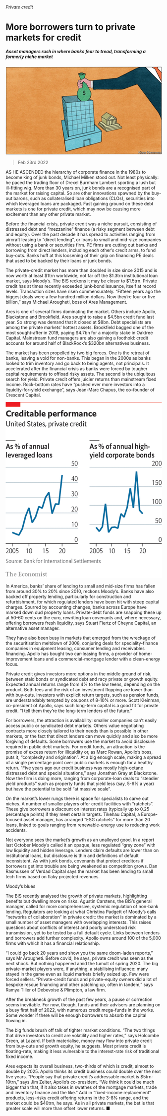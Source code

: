 ###### Private credit

# More borrowers turn to private markets for credit 

##### Asset managers rush in where banks fear to tread, transforming a formerly niche market 

![image](images/20220226_srd004.jpg) 

> Feb 23rd 2022 

AS HE ASCENDED the hierarchy of corporate finance in the 1980s to become king of junk bonds, Michael Milken stood out. Not least physically: he paced the trading floor of Drexel Burnham Lambert sporting a lush but ill-fitting wig. More than 30 years on, junk bonds are a recognised part of the market for raising capital. So are other innovations spawned by the buy-out barons, such as collateralised loan obligations (CLOs), securities into which leveraged loans are packaged. Fast gaining ground on these debt markets is one for private credit, which may now be causing more excitement than any other private market.

Before the financial crisis, private credit was a niche pursuit, consisting of distressed debt and “mezzanine” finance (a risky segment between debt and equity). Over the past decade it has spread to activities ranging from aircraft leasing to “direct lending”, or loans to small and mid-size companies without using a bank or securities firm. PE firms are cutting out banks and borrowing from direct lenders, including each other’s credit arms, to fund buy-outs. Banks huff at this loosening of their grip on financing PE deals that used to be backed by their loans or junk bonds.


The private-credit market has more than doubled in size since 2015 and is now worth at least $1trn worldwide, not far off the $1.3trn institutional loan market, says Moody’s. The BIS reckons it may be closer to $1.5trn. Private credit has at times recently exceeded junk-bond issuance, itself at record levels. Transaction sizes have risen commensurately. “Fifteen years ago the biggest deals were a few hundred million dollars. Now they’re four or five billion,” says Michael Arougheti, boss of Ares Management.

Ares is one of several firms dominating the market. Others include Apollo, Blackstone and Brookfield. Ares sought to raise a $4.5bn credit fund last year. So strong was demand that it closed at $8bn. Debt specialists are among the private markets’ hottest assets. Brookfield bagged one of the most sought-after in 2019, paying $4.7bn for a majority stake in Oaktree Capital. Mainstream fund managers are also gaining a foothold: credit accounts for around half of BlackRock’s $320bn alternatives business.

The market has been propelled by two big forces. One is the retreat of banks, leaving a void for non-banks. This began in the 2000s as banks looked to trim inventory and go back to being agents, not principals. It accelerated after the financial crisis as banks were forced by tougher capital requirements to offload risky assets. The second is the ubiquitous search for yield. Private credit offers juicier returns than mainstream fixed income. Rock-bottom rates have “pushed ever more investors into a liquidity-for-yield exchange”, says Jean-Marc Chapus, the co-founder of Crescent Capital.

![image](images/20220226_SRC071_0.png) 


In America, banks’ share of lending to small and mid-size firms has fallen from around 30% to 20% since 2010, reckons Moody’s. Banks have also backed off property lending, particularly for construction and refurbishment, for which regulated lenders have been hit with steep capital charges. Spurred by accounting changes, banks across Europe have marked down dud property loans. Private-debt funds are snapping these up at 50-60 cents on the euro, rewriting loan covenants and, where necessary, offering borrowers fresh liquidity, says Stuart Fiertz of Cheyne Capital, an alternative asset manager.

They have also been busy in markets that emerged from the wreckage of the securitisation meltdown of 2008, conjuring deals for speciality-finance companies in equipment leasing, consumer lending and receivables financing. Apollo has bought two car-leasing firms, a provider of home-improvement loans and a commercial-mortgage lender with a clean-energy focus.

Private credit gives investors more options in the middle ground of risk, between staid bonds or syndicated debt and racy private or growth equity. Expected annual returns range from 4% to the low teens, depending on the product. Both fees and the risk of an investment flopping are lower than with buy-outs. Investors with explicit return targets, such as pension funds, are understandably tempted by coupons of 8-10% or more. Scott Kleinman, co-president of Apollo, says such long-term capital is a good fit for private credit. “I tell them they’re the long-term lenders of the future.”

For borrowers, the attraction is availability: smaller companies can’t easily access public or syndicated debt markets. Others value negotiating contracts more closely tailored to their needs than is possible in other markets, or the fact that direct lenders can move quickly and also be more forgiving of defaults. Some borrowers use the market to avoid disclosure required in public debt markets. For credit funds, an attraction is the promise of excess return for illiquidity or, as Marc Rowan, Apollo’s boss, puts it, “complexity and origination”. At a big enough scale, making a spread of a single percentage point over public markets is enough for a healthy return. “Five years ago our credit business was mostly high-octane distressed debt and special situations,” says Jonathan Gray at Blackstone. Now the firm is doing more, ranging from corporate-loan deals to “steadier yield products” such as property funds that yield less (say, 5-6% a year) but have the potential to be sold “at massive scale”.

On the market’s lower rungs there is space for specialists to carve out niches. A number of smaller players offer credit facilities with “ratchets”. These give borrowers a discount on interest rates (typically up to 0.25 percentage points) if they meet certain targets. Tikehau Capital, a Europe-focused asset manager, has arranged “ESG ratchets” for more than 20 loans, linked to goals ranging from renewable-energy use to reducing work accidents.

Not everyone sees the market’s growth as an unalloyed good. In a report last October Moody’s called it an opaque, less regulated “grey zone” with low liquidity and hidden leverage. Lenders claim defaults are lower than on institutional loans, but disclosure is thin and definitions of default inconsistent. As with junk bonds, covenants that protect creditors if borrowers get into trouble are being weakened as competition grows. Dan Rasmussen of Verdad Capital says the market has been lending to small tech firms based on flaky projected revenues.

Moody’s blues

The BIS recently analysed the growth of private markets, highlighting benefits but dwelling more on risks. Agustín Carstens, the BIS’s general manager, called for more comprehensive, systemic regulation of non-bank lending. Regulators are looking at what Christina Padgett of Moody’s calls “networks of collaboration” in private credit: the market is dominated by a small number of asset managers with overlapping interests. This raises questions about conflicts of interest and poorly understood risk transmission, yet to be tested by a full default cycle. Links between lenders and borrowers add further complexity. Apollo owns around 100 of the 5,000 firms with which it has a financial relationship.

“I could go back 20 years and show you the same doom-laden reports,” says Mr Arougheti. Before covid, he says, private credit was seen as the next shock. But nothing happened amid the tumult of spring 2020. The big private-market players were, if anything, a stabilising influence: many stayed in the game even as liquid markets briefly seized up. Few were forced sellers. “Private-credit funds and private-equity owners did a lot of bespoke rescue financing and other patching up, often in tandem,” says Ramya Tiller of Debevoise &amp; Plimpton, a law firm.

After the breakneck growth of the past few years, a pause or correction seems inevitable. For now, though, funds and their advisers are planning on a busy first half of 2022, with numerous credit mega-funds in the works. Some wonder if there will be enough borrowers to absorb the capital flowing in.

The big funds brush off talk of tighter market conditions. “The two things that drive investors to credit are volatility and higher rates,” says Holcombe Green, at Lazard. If both materialise, money may flow into private credit from buy-outs and growth equity, he suggests. Most private credit is floating-rate, making it less vulnerable to the interest-rate risk of traditional fixed income.

Ares expects its overall business, two-thirds of which is credit, almost to double by 2025. Apollo thinks its credit business could double over the next five years. “People say that private credit’s addressable market is $5trn-10trn,” says Jim Zelter, Apollo’s co-president. “We think it could be much bigger than that, if it also takes in swathes of the mortgage markets, trade and inventory finance and the like.” Add in “fixed-income replacement” products, less-risky credit offering returns in the 3-8% range, and the market could be $40trn, he says. As in all private markets, the bet is that greater scale will more than offset lower returns. ■

